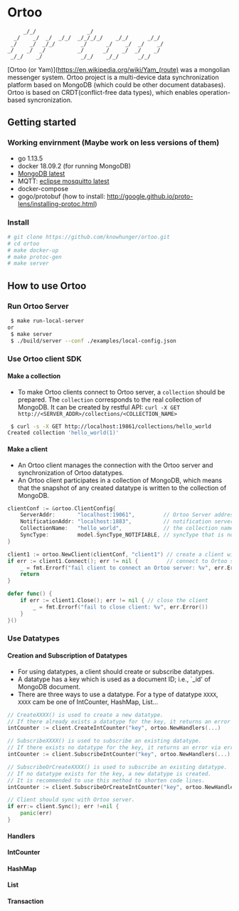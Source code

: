 # Ortoo
````
     _/_/                _/                         
  _/    _/  _/  _/_/  _/_/_/_/    _/_/      _/_/    
 _/    _/  _/_/        _/      _/    _/  _/    _/   
_/    _/  _/          _/      _/    _/  _/    _/    
 _/_/    _/            _/_/    _/_/      _/_/
````

[Ortoo (or Yam)](https://en.wikipedia.org/wiki/Yam_(route) was a mongolian messenger system. Ortoo project is a multi-device data synchronization platform based on MongoDB (which could be other document databases). Ortoo is based on CRDT(conflict-free data types), which enables operation-based syncronization.  


## Getting started

### Working envirnment (Maybe work on less versions of them)
 - go 1.13.5
 - docker 18.09.2 (for running MongoDB)
 - [MongoDB latest](https://hub.docker.com/_/mongo)
 - MQTT: [eclipse mosquitto latest](https://hub.docker.com/_/eclipse-mosquitto) 
 - docker-compose
 - gogo/protobuf (how to install: http://google.github.io/proto-lens/installing-protoc.html)
 
### Install
 ```bash
 # git clone https://github.com/knowhunger/ortoo.git
 # cd ortoo 
 # make docker-up
 # make protoc-gen
 # make server
 ```

## How to use Ortoo

### Run Ortoo Server
```bash
 $ make run-local-server 
or 
 $ make server 
 $ ./build/server --conf ./examples/local-config.json 
```

### Use Ortoo client SDK

#### Make a collection
 - To make Ortoo clients connect to Ortoo server, a `collection` should be prepared. The `collection` corresponds to the real collection of MongoDB. It can be created by restful API: `curl -X GET http://<SERVER_ADDR>/collections/<COLLECTION_NAME>`
```bash
 $ curl -s -X GET http://localhost:19861/collections/hello_world
Created collection 'hello_world(1)'
```
#### Make a client
 - An Ortoo client manages the connection with the Ortoo server and synchronization of Ortoo datatypes.   
 - An Ortoo client participates in a collection of MongoDB, which means that the snapshot of any created datatype is written to the collection of MongoDB.   
```go
clientConf := &ortoo.ClientConfig{
    ServerAddr:       "localhost:19061",         // Ortoo Server address.
    NotificationAddr: "localhost:1883",          // notification server address.
    CollectionName:   "hello_world",             // the collection name of MongoDB which the client participates in.
    SyncType:         model.SyncType_NOTIFIABLE, // syncType that is notified in real-time from notification server.
}

client1 := ortoo.NewClient(clientConf, "client1") // create a client with alias "client1".
if err := client1.Connect(); err != nil {         // connect to Ortoo server
    _ = fmt.Errorf("fail client to connect an Ortoo server: %v", err.Error())
    return
}

defer func() {
    if err := client1.Close(); err != nil { // close the client
        _ = fmt.Errorf("fail to close client: %v", err.Error())
    }
}()
```
### Use Datatypes

#### Creation and Subscription of Datatypes
 - For using datatypes, a client should create or subscribe datatypes. 
 - A datatype has a key which is used as a document ID; i.e., `_id' of MongoDB document.
 - There are three ways to use a datatype. For a type of datatype `XXXX`, `XXXX` cam be one of IntCounter, HashMap, List... 
```go
// CreateXXXX() is used to create a new datatype. 
// If there already exists a datatype for the key, it returns an error via error handler.
intCounter := client.CreateIntCounter("key", ortoo.NewHandlers(...)

// SubscribeXXXX() is used to subscribe an existing datatype. 
// If there exists no datatype for the key, it returns an error via error handler
intCounter := client.SubscribeIntCounter("key", ortoo.NewHandlers(...)

// SubscribeOrCreateXXXX() is used to subscribe an existing datatype. 
// If no datatype exists for the key, a new datatype is created. 
// It is recommended to use this method to shorten code lines.
intCounter := client.SubscribeOrCreateIntCounter("key", ortoo.NewHandlers(...)

// Client should sync with Ortoo server.
if err:= client.Sync(); err !=nil {
    panic(err)
}
```
#### Handlers   
#### IntCounter
#### HashMap
#### List
#### Transaction

